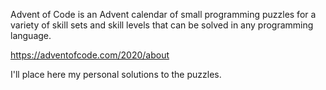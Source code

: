 Advent of Code is an Advent calendar of small programming puzzles for a variety of skill sets and skill levels that can be solved in any programming language.

https://adventofcode.com/2020/about

I'll place here my personal solutions to the puzzles.
